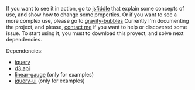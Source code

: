 If you want to see it in action, go to [jsfiddle](https://jsfiddle.net/leoflores/6cLpuL7j/6/) that explain some concepts of use, and show how to change some properties. Or if you want to see a more complex use, please go to [gravity-bubbles](http://lflores.github.com/flare)
Currently I'm documenting the project, and please, [contact me](mailto:flores.leonardo@gmail.com) if you want to help or discovered some issue.
To start using it, you must to download this proyect, and solve next dependencies.

Dependencies:
* [jquery](http://jquery.com/download/)
* [d3 api](https://github.com/mbostock/d3)
* [linear-gauge](https://github.com/lflores/linear-gauge) (only for examples)
* [jquery-ui](https://jqueryui.com/) (only for examples)
